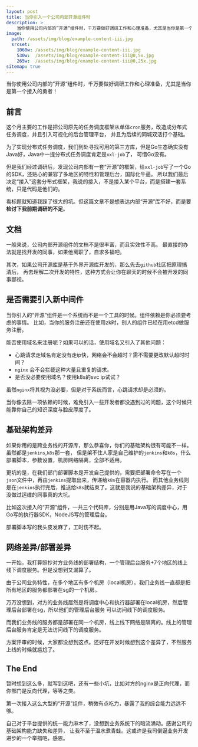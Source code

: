 ```yaml
---
layout: post
title: 当你引入一个公司内部开源组件时
description: >
    当你使用公司内部的”开源“组件时，千万要做好调研工作和心理准备，尤其是当你是第一个接入的勇者！
image: 
  path: /assets/img/blog/example-content-iii.jpg
  srcset:
    1060w: /assets/img/blog/example-content-iii.jpg
    530w:  /assets/img/blog/example-content-iii@0,5x.jpg
    265w:  /assets/img/blog/example-content-iii@0,25x.jpg
sitemap: true
---
```


当你使用公司内部的”开源“组件时，千万要做好调研工作和心理准备，尤其是当你是第一个接入的勇者！

## 前言

这个月主要的工作是把公司原先的任务调度框架从单体`cron`服务，改造成分布式任务调度，并且引入可视化的后台管理平台，
并且为后续的同城双活打个基础。

为了实现分布式任务调度，我们到处寻找可用的第三方库，但是Go生态确实没有Java好，Java中一提分布式任务调度肯定是`xxl-job`了，
可惜Go没有。

但是我们经过调研后，发现公司内部有一套“开源”的框架，给`xxl-job`写了一个Go的SDK，还贴心的兼容了多地区的特性和管理后台，国际化牛逼。
所以我们最后决定“接入”这套分布式框架，我说的接入，不是接入某个平台，而是搭建一套系统，只是代码是他们的。

看标题就知道我踩了很大的坑。但这篇文章不是想表达内部“开源”库不好，而是要**检讨下我前期调研的不足**。

## 文档

一般来说，公司内部开源组件的文档不是很丰富，而且实效性不高。
最直接的办法就是找开发的同事，如果他离职了，自求多福吧。

其次，如果公司开源库是基于外界开源库开发的，那么先去`github`社区把原理搞清后，
再去理解二次开发的特性，这种方式会让你在聊天的时候不会被开发的同事鄙视。


## 是否需要引入新中间件

当你引入的“开源”组件是一个系统而不是一个工具的时候。组件依赖是你必须要考虑的事情。
比如，当你的服务注册还在使用zk时，别人的组件已经在用etcd做服务注册。

能否使用域名来注册呢？如果可以的话，使用域名又引入了其他问题：
- 心跳请求走域名肯定没有走ip快，网络会不会超时？需不需要更改默认超时时间？
- `nginx` 会不会拦截这种大量且重复的请求。
- 是否没必要使用域名？使用k8s的svc ip试试？
  
虽然`nginx`将其视为没必要，但是对于系统而言，心跳请求却是必须的。

当你像去除一项依赖的时候，难免引入一些开发者都没遇到过的问题，这个时候只能靠你自己的知识深度与脸皮厚度了。

## 基础架构差异

如果你用的是跨业务线的开源库，那么恭喜你，你们的基础架构很有可能不一样。虽然都是`jenkins`,`k8s`那一套，
但是架不住人家是自己维护的`jenkins`和`k8s`，什么部署脚本，参数设置，机房网络隔离，全部不适用。


更坑的是，在我们部门部署脚本是开发自己提供的，需要把部署命令写在一个`json`文件中，再由`jenkins`提取出来，传递给`k8s`在容器内执行。
而其他业务线则是在`jenkins`执行完后，推送给`k8s`就结束了。这就是我说的基础架构差异，对于没做过运维的同事真的大坑。

比如这次接入的“开源”组件，一共三个代码库，分别是用Java写的调度中心，用Go写的执行器SDK，NodeJS写的管理后台。

部署脚本写的我头皮发麻了，工时伤不起。


## 网络差异/部署差异
一开始，我打算照抄对方业务线的部署结构，一个管理后台服务+7个地区的线上线下调度服务。但是没想到又漏算了。

由于公司业务特性，在多个地区有多个机房（local机房）。我们业务线一直都是把所有地区的服务都部署在sg的一个机房。

万万没想到，对方的业务线居然是将调度中心和执行器部署在local机房，然后管理后台部署在sg，所以他们的管理后台服务
可以访问线下的调度服务。

而我们业务线的服务都是部署在同一个机房，线上线下网络是隔离的。线上的管理后台服务肯定是无法访问线下的调度服务。

方案评审的时候，大家都没想到这点。还好在开发时候想到这个差异了，不然服务上线的时候就尴尬了。

## The End

暂时想到这么多，就写到这吧，还有一些小坑，比如对方的nginx是正向代理，而你部门是反向代理，等等之类。

第一次接入这么大型的“开源”组件，稍微有点吃力，暴露了我的综合能力远远不够。

自己对于平台提供的统一能力麻木了，没想到业务系统下的暗流涌动。感谢公司的基础架构能力缺失和差异，
让我不至于温水煮青蛙。这或许是我司倒逼业务开发进步的一个举措吧，感恩。